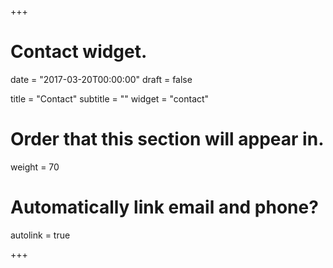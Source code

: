 +++
# Contact widget.

date = "2017-03-20T00:00:00"
draft = false

title = "Contact"
subtitle = ""
widget = "contact"

# Order that this section will appear in.
weight = 70 

# Automatically link email and phone?
autolink = true

+++
